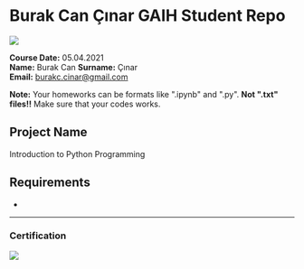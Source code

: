 # Burak Can Çınar GAIH Student Repo
![](img/newlogo.png)

**Course Date:** 05.04.2021  
**Name:** Burak Can 
**Surname:** Çınar  
**Email:** burakc.cinar@gmail.com 

**Note:** Your homeworks can be formats like ".ipynb" and ".py". **Not ".txt" files!!** Make sure that your codes works.  

## Project Name
Introduction to Python Programming

## Requirements
-
---

### Certification
![](img/TopLearnerCertificate.png)

